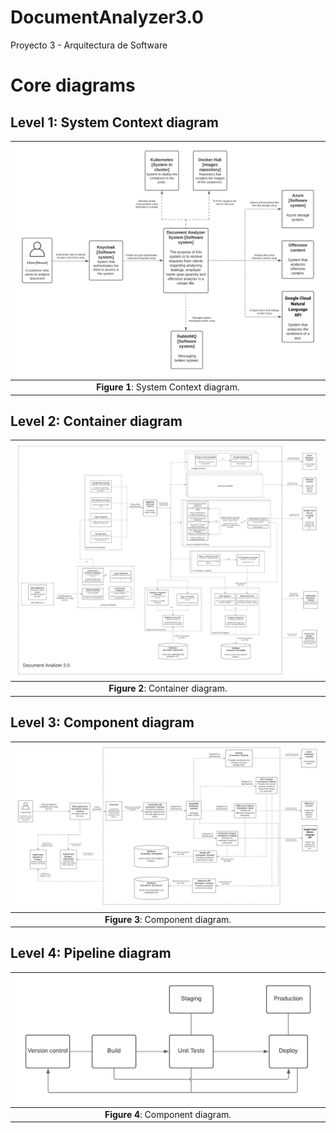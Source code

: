 # DocumentAnalyzer3.0
Proyecto 3 - Arquitectura de Software

# Core diagrams

## Level 1: System Context diagram
|![](images/system-context-diagram.jpeg)|
|:--:|
|**Figure 1**: System Context diagram.|

## Level 2: Container diagram
|![](images/container-diagram.jpeg)|
|:--:|
|**Figure 2**: Container diagram.|

## Level 3: Component diagram
|![](images/component-diagram.jpeg)|
|:--:|
|**Figure 3**: Component diagram.| 

## Level 4: Pipeline diagram
|![](images/pipeline-diagram.jpeg)|
|:--:|
|**Figure 4**: Component diagram.| 
